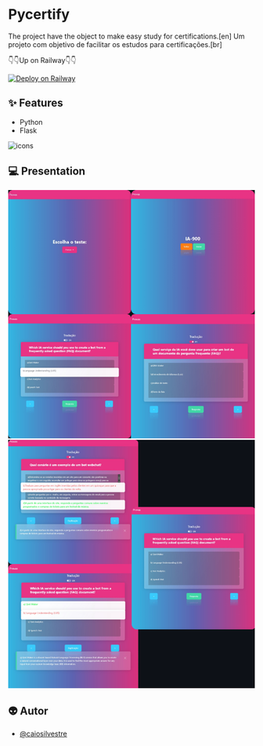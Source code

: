 
# Pycertify
The project have the object to make easy study for certifications.[en]
Um projeto com objetivo de facilitar os estudos para certificações.[br]

👇👇Up on  Railway👇👇

[![Deploy on Railway](https://railway.app/button.svg)](https://web-production-c2cf.up.railway.app/)

## ✨ Features

- Python
- Flask

![icons](https://skills.thijs.gg/icons?i=python,flask&theme=light)



## 💻 Presentation

![App Screenshot](https://raw.githubusercontent.com/caiosilvestre/pycertificado/main/img_readme/Frame%201git_site.png)
![App Screenshot](https://raw.githubusercontent.com/caiosilvestre/pycertificado/main/img_readme/Frame%202git_site.png)


## 👽 Autor

- [@caiosilvestre](https://www.github.com/caiosilvestre)
